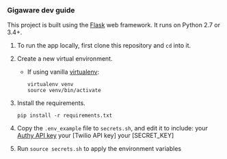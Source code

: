 ### Gigaware dev guide

This project is built using the [Flask](http://flask.pocoo.org/) web framework.
It runs on Python 2.7 or 3.4+.

1. To run the app locally, first clone this repository and `cd` into it.

1. Create a new virtual environment.

    - If using vanilla [virtualenv](https://virtualenv.pypa.io/en/latest/):

        ```
        virtualenv venv
        source venv/bin/activate
        ```

1. Install the requirements.

    ```
    pip install -r requirements.txt
    ```

1. Copy the `.env_example` file to `secrets.sh`, and edit it to include:
your [Authy API key](https://dashboard.authy.com)
your [Twilio API key]
your [SECRET_KEY]

1. Run `source secrets.sh` to apply the environment variables
